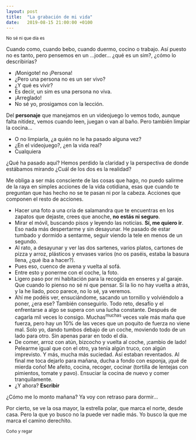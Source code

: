 ```yaml
---
layout: post
title:  "La grabación de mi vida"
date:   2019-08-15 21:00:00 +0100
---
```

<sub>No sé ni que día es</sub>

Cuando como, cuando bebo, cuando duermo, cocino o trabajo. Así puesto no es tanto, pero pensemos en un ...joder... ¿qué es un sim?, ¿cómo lo describirías?
- ¡Monigote! no ¡Persona!
- ¿Pero una persona no es un ser vivo?
- ¿Y qué es vivir?
- Es decir, un sim es una persona no viva.
- ¡Arreglado!
- No sé yo, prosigamos con la lección.

Del __personaje__ que manejamos en un videojuego lo vemos todo, aunque falta nitidez, vemos cuando leen, juegan o van al baño. Pero también limpiar la cocina...
- O no limpiarla, ¿a quién no le ha pasado alguna vez?
- ¿En el videojuego?, ¿en la vida real?
- Cualquiera

¿Qué ha pasado aquí? Hemos perdido la claridad y la perspectiva de donde estábamos mirando ¿Cuál de los dos es la realidad?

Me obliga a ser más consciente de las cosas que hago, no puedo salirme de la raya en simples acciones de la vida cotidiana, esas que cuando te preguntan que has hecho no se te pasan ni por la cabeza. Acciones que componen el resto de acciones.
+ Hacer una foto a una cría de salamandra que te encuentras en los zapatos que dejaste, crees que anoche, __no estás ni seguro__.
+ Mirar el móvil, buscando pisos y leyendo las noticias. __Sí, me quiero ir__. Eso nada más despertarme y sin desayunar. He pasado de estar tumbado y dormido a sentarme, seguir viendo la tele en menos de un segundo.
+ Al rato, a desayunar y ver las dos sartenes, varios platos, cartones de pizza y arroz, plásticos y envases varios (no os paséis, estaba la basura llena, ¿qué iba a hacer?).
+ Pues eso, cuenco de avena y vuelta al sofá.
+ Entre esto y ponerme con el coche, la foto.
+ Ligero paso por mi habitación para la recogida en enseres y al garaje. Que cuando lo pienso no sé ni que pensar. Si la lio no hay vuelta a atrás, y la he liado, poco parece, no lo sé, ya veremos.
+ Ahí me podéis ver, ensuciándome, sacando un tornillo y volviéndolo a poner, ¿era ese? También conseguirlo. Todo reto, desafío y el enfrentarse a algo se supera con una lucha constante. Después de cagarla mil veces lo consigo. Muchas<sup>muchas</sup> veces vale más maña que fuerza, pero hay un 10% de las veces que un poquito de fuerza no viene mal. Solo yo, dando tumbos debajo de un coche, moviendo todo de un lado para otro. Sin apenas parar en todo el día.
+ De comer, arroz con atún, bizcocho y vuelta al coche, ¡cambio de lado! Pelearme igual que con el otro, ya tenía algún truco, con algún imprevisto. Y más, mucha más suciedad. Así estaban reventados. Al final me toca dejarlo para mañana, ducha a fondo con esponja, ¡qué de mierda coño! Me afeito, cocina, recoger, cocinar (tortilla de lentejas con pimientos, tomate y pavo). Ensuciar la cocina de nuevo y comer tranquilamente.
+ ¿Y ahora? __Escribir__

¿Cómo me lo monto mañana? Ya voy con retraso para dormir...

Por cierto, se ve la osa mayor, la estrella polar, que marca el norte, desde casa. Pero la que yo busco no la puede ver nadie más. Yo busco la que me marca el camino derechito.



<sub>Coño y regar</sub>






